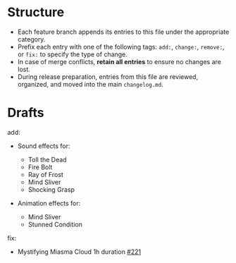 # Structure
- Each feature branch appends its entries to this file under the appropriate category.
- Prefix each entry with one of the following tags: `add:`, `change:`, `remove:`, or `fix:` to specify the type of change.
- In case of merge conflicts, **retain all entries** to ensure no changes are lost.
- During release preparation, entries from this file are reviewed, organized, and moved into the main `changelog.md`.
# Drafts
add: 
- Sound effects for:
    - Toll the Dead
    - Fire Bolt
    - Ray of Frost
    - Mind Sliver
    - Shocking Grasp

- Animation effects for:
    - Mind Sliver
    - Stunned Condition

fix: 
- Mystifying Miasma Cloud 1h duration [#221](https://github.com/Belodri/talia-custom/issues/221)
